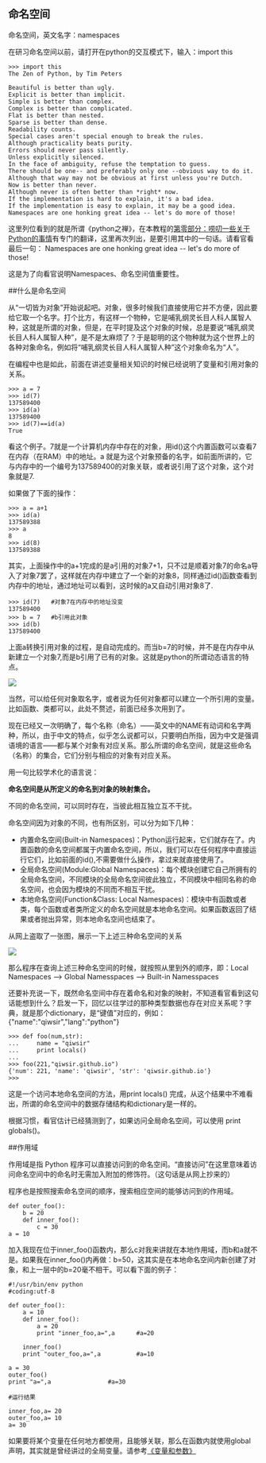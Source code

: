 ## 命名空间

命名空间，英文名字：namespaces

在研习命名空间以前，请打开在python的交互模式下，输入：import this

    >>> import this
    The Zen of Python, by Tim Peters

    Beautiful is better than ugly.
    Explicit is better than implicit.
    Simple is better than complex.
    Complex is better than complicated.
    Flat is better than nested.
    Sparse is better than dense.
    Readability counts.
    Special cases aren't special enough to break the rules.
    Although practicality beats purity.
    Errors should never pass silently.
    Unless explicitly silenced.
    In the face of ambiguity, refuse the temptation to guess.
    There should be one-- and preferably only one --obvious way to do it.
    Although that way may not be obvious at first unless you're Dutch.
    Now is better than never.
    Although never is often better than *right* now.
    If the implementation is hard to explain, it's a bad idea.
    If the implementation is easy to explain, it may be a good idea.
    Namespaces are one honking great idea -- let's do more of those!

这里列位看到的就是所谓《python之禅》，在本教程的[第零部分：唠叨一些关于Python的事情](./001.md)有专门的翻译，这里再次列出，是要引用其中的一句话。请看官看最后一句： Namespaces are one honking great idea -- let's do more of those!

这是为了向看官说明Namespaces、命名空间值重要性。

##什么是命名空间

从“一切皆为对象”开始说起吧。对象，很多时候我们直接使用它并不方便，因此要给它取一个名字。打个比方，有这样一个物种，它是哺乳纲灵长目人科人属智人种，这就是所谓的对象，但是，在平时提及这个对象的时候，总是要说“哺乳纲灵长目人科人属智人种”，是不是太麻烦了？于是聪明的这个物种就为这个世界上的各种对象命名，例如将“哺乳纲灵长目人科人属智人种”这个对象命名为“人”。

在编程中也是如此，前面在讲述变量相关知识的时候已经说明了变量和引用对象的关系。

    >>> a = 7
    >>> id(7)
    137589400
    >>> id(a)
    137589400
    >>> id(7)==id(a)
    True

看这个例子。7就是一个计算机内存中存在的对象，用id()这个内置函数可以查看7在内存（在RAM）中的地址。a 就是为这个对象预备的名字，如前面所讲的，它与内存中的一个编号为137589400的对象关联，或者说引用了这个对象，这个对象就是7.

如果做了下面的操作：

    >>> a = a+1
    >>> id(a)
    137589388
    >>> a
    8
    >>> id(8)
    137589388

其实，上面操作中的a+1完成的是a引用的对象7+1，只不过是顺着对象7的命名a导入了对象7罢了，这样就在内存中建立了一个新的对象8，同样通过id()函数查看到内存中的地址，通过地址可以看到，这时候的a又自动引用对象8了.

    >>> id(7)   #对象7在内存中的地址没变
    137589400
    >>> b = 7   #b引用此对象
    >>> id(b)
    137589400

上面a转换引用对象的过程，是自动完成的。而当b=7的时候，并不是在内存中从新建立一个对象7,而是b引用了已有的对象。这就是python的所谓动态语言的特点。

![](https://raw.githubusercontent.com/qiwsir/ITArticles/master/Pictures/22101.png)

当然，可以给任何对象取名字，或者说为任何对象都可以建立一个所引用的变量。比如函数、类都可以，此处不赘述，前面已经多次用到了。

现在已经又一次明确了，每个名称（命名）——英文中的NAME有动词和名字两种，所以，由于中文的特点，似乎怎么说都可以，只要明白所指，因为中文是强调语境的语言——都与某个对象有对应关系。那么所谓的命名空间，就是这些命名（名称）的集合，它们分别与相应的对象有对应关系。

用一句比较学术化的语言说：

**命名空间是从所定义的命名到对象的映射集合。**

不同的命名空间，可以同时存在，当彼此相互独立互不干扰。

命名空间因为对象的不同，也有所区别，可以分为如下几种：

- 内置命名空间(Built-in Namespaces)：Python运行起来，它们就存在了。内置函数的命名空间都属于内置命名空间，所以，我们可以在任何程序中直接运行它们，比如前面的id(),不需要做什么操作，拿过来就直接使用了。
- 全局命名空间(Module:Global Namespaces)：每个模块创建它自己所拥有的全局命名空间，不同模块的全局命名空间彼此独立，不同模块中相同名称的命名空间，也会因为模块的不同而不相互干扰。
- 本地命名空间(Function&Class: Local Namespaces)：模块中有函数或者类，每个函数或者类所定义的命名空间就是本地命名空间。如果函数返回了结果或者抛出异常，则本地命名空间也结束了。

从网上盗取了一张图，展示一下上述三种命名空间的关系

![](https://raw.githubusercontent.com/qiwsir/ITArticles/master/Pictures/22102.png)

那么程序在查询上述三种命名空间的时候，就按照从里到外的顺序，即：Local Namespaces --> Global Namesspaces --> Built-in Namesspaces

还要补充说一下，既然命名空间中存在着命名和对象的映射，不知道看官看到这句话能想到什么？启发一下，回忆以往学过的那种类型数据也存在对应关系呢？字典，就是那个dictionary，是“键值”对应的，例如：{"name":"qiwsir","lang":"python"}

    >>> def foo(num,str):
    ...     name = "qiwsir"
    ...     print locals()
    ...
    >>> foo(221,"qiwsir.github.io")
    {'num': 221, 'name': 'qiwsir', 'str': 'qiwsir.github.io'}
    >>>

这是一个访问本地命名空间的方法，用print locals() 完成，从这个结果中不难看出，所谓的命名空间中的数据存储结构和dictionary是一样的。

根据习惯，看官估计已经猜测到了，如果访问全局命名空间，可以使用 print globals()。

##作用域

作用域是指 Python 程序可以直接访问到的命名空间。“直接访问”在这里意味着访问命名空间中的命名时无需加入附加的修饰符。（这句话是从网上抄来的）

程序也是按照搜索命名空间的顺序，搜索相应空间的能够访问到的作用域。

    def outer_foo():
        b = 20
        def inner_foo():
            c = 30
    a = 10

加入我现在位于inner_foo()函数内，那么c对我来讲就在本地作用域，而b和a就不是。如果我在inner_foo()内再做：b=50，这其实是在本地命名空间内新创建了对象，和上一层中的b=20毫不相干。可以看下面的例子：


    #!/usr/bin/env python
    #coding:utf-8

    def outer_foo():
        a = 10
        def inner_foo():
            a = 20
            print "inner_foo,a=",a      #a=20

        inner_foo()
        print "outer_foo,a=",a          #a=10

    a = 30
    outer_foo()
    print "a=",a                #a=30

    #运行结果

    inner_foo,a= 20
    outer_foo,a= 10
    a= 30

如果要将某个变量在任何地方都使用，且能够关联，那么在函数内就使用global 声明，其实就是曾经讲过的全局变量。请参考[《变量和参数》](./213.md)
